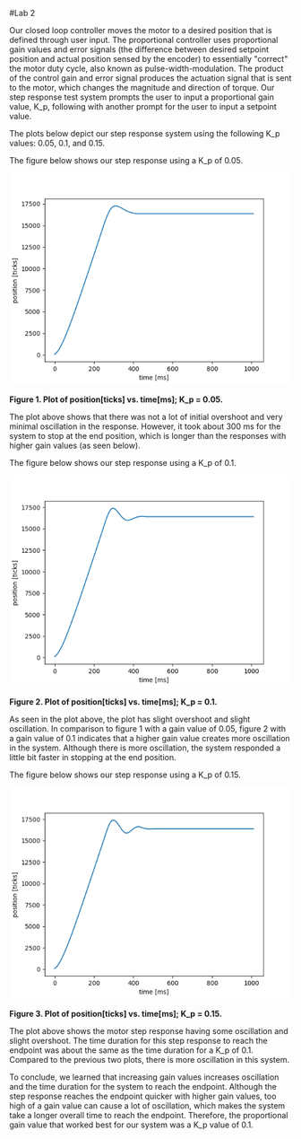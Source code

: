 #Lab 2

Our closed loop controller moves the motor to a desired position that is defined through user input.
The proportional controller uses proportional gain values and error signals (the difference between
desired setpoint position and actual position sensed by the encoder) to essentially "correct" the motor duty cycle,
also known as pulse-width-modulation. The product of the control gain and error signal produces the actuation 
signal that is sent to the motor, which changes the magnitude and direction of torque. Our step response test 
system prompts the user to input a proportional gain value, K_p, following with another prompt for the user to input 
a setpoint value.

The plots below depict our step response system using the following K_p values: 0.05, 0.1, and 0.15.


The figure below shows our step response using a K_p of 0.05.

![alt text](K_p_0.05.png)

**Figure 1. Plot of position[ticks] vs. time[ms]; K_p = 0.05.**

The plot above shows that there was not a lot of initial overshoot and very minimal oscillation in the response. 
However, it took about 300 ms for the system to stop at the end position, which is longer than the 
responses with higher gain values (as seen below).

The figure below shows our step response using a K_p of 0.1.

![alt text](K_p_0.1.png)

**Figure 2. Plot of position[ticks] vs. time[ms]; K_p = 0.1.**

As seen in the plot above, the plot has slight overshoot and slight oscillation. In comparison to figure 1 with a gain
value of 0.05, figure 2 with a gain value of 0.1 indicates that a higher gain value creates more oscillation in the system. 
Although there is more oscillation, the system responded a little bit faster in stopping at the end position.

The figure below shows our step response using a K_p of 0.15.

![alt text](K_p_0.15.png)

**Figure 3. Plot of position[ticks] vs. time[ms]; K_p = 0.15.**

The plot above shows the motor step response having some oscillation and slight overshoot. The time duration for this step 
response to reach the endpoint was about the same as the time duration for a K_p of 0.1. Compared to the previous two plots,
there is more oscillation in this system.


To conclude, we learned that increasing gain values increases oscillation and the time duration for the system to reach the endpoint. Although the 
step response reaches the endpoint quicker with higher gain values, too high of a gain value can cause a lot of oscillation, which makes the system 
take a longer overall time to reach the endpoint. Therefore, the proportional gain value that worked best for our system was a K_p value of 0.1.